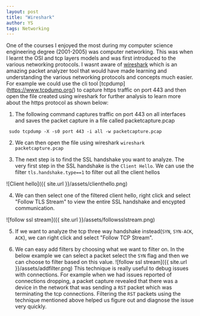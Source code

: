 ```yaml
---
layout: post
title: "Wireshark"
author: YS
tags: Networking
---
```


One of the courses I enjoyed the most during my computer science engineering degree (2001-2005) was computer networking. This was when I learnt the OSI and tcp layers models and was first introduced to the various networking protocols. I wasnt aware of [wireshark](https://www.wireshark.org/) which is an amazing packet analyzer tool that would have made learning and understanding the various networking protocols and concepts much easier. For example we could use the cli tool [tcpdump] (https://www.tcpdump.org/) to capture https traffic on port 443 and then open the file created using wireshark for further analysis to learn more about the https protocol as shown below:

1. The following command captures traffic on port 443 on all interfaces and saves the packet capture in a file called packetcapture.pcap
```
 sudo tcpdump -X -s0 port 443 -i all -w packetcapture.pcap
 ```

2. We can then open the file using wireshark
` wireshark packetcapture.pcap `

3. The next step is to find the SSL handshake you want to analyze. The very first step in the SSL handshake is the `Client Hello`. We can use the filter `tls.handshake.type==1` to filter out all the client hellos

![Client hello]({{ site.url }}/assets/clienthello.png)

4. We can then select one of the filtered client hello, right click and select "Follow TLS Stream" to view the entire SSL handshake and encypted communication.

![follow ssl stream]({{ site.url }}/assets/followsslstream.png)

5. If we want to analyze the tcp three way handshake instead(`SYN`, `SYN-ACK`, `ACK`), we can right click and select "Follow TCP Stream". 

6. We can easy add filters by choosing what we want to filter on. In the below example we can select a packet select the `SYN` flag and then we can choose to filter based on this value.
![follow ssl stream]({{ site.url }}/assets/addfilter.png)
This technique is really useful to debug issues with connections. For example when we had issues reported of connections dropping, a packet capture revealed that there was a device in the  network that was sending a `RST` packet which was terminating the tcp connections. Filtering the `RST` packets using the technique mentioned above helped us figure out and diagnose the issue very quickly.